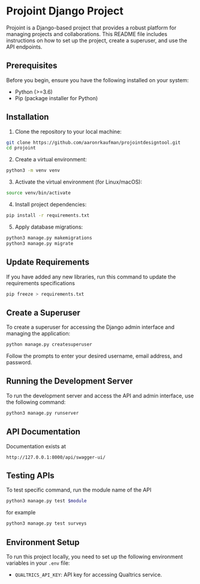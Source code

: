 # Projoint Django Project

Projoint is a Django-based project that provides a robust platform for managing projects and collaborations. This README file includes instructions on how to set up the project, create a superuser, and use the API endpoints.

## Prerequisites

Before you begin, ensure you have the following installed on your system:

- Python (>=3.6)
- Pip (package installer for Python)

## Installation

1. Clone the repository to your local machine:

```bash
git clone https://github.com/aaronrkaufman/projointdesigntool.git
cd projoint
```

2. Create a virtual environment:

```bash
python3 -m venv venv
```

3. Activate the virtual environment (for Linux/macOS):

```bash
source venv/bin/activate
```

4. Install project dependencies:

```bash
pip install -r requirements.txt
```

5. Apply database migrations:

```bash
python3 manage.py makemigrations
python3 manage.py migrate
```

## Update Requirements

If you have added any new libraries, run this command to update the requirements specifications

```bash
pip freeze > requirements.txt
```

## Create a Superuser

To create a superuser for accessing the Django admin interface and managing the application:

```bash
python manage.py createsuperuser
```

Follow the prompts to enter your desired username, email address, and password.

## Running the Development Server

To run the development server and access the API and admin interface, use the following command:

```bash
python3 manage.py runserver
```

## API Documentation

Documentation exists at

```
http://127.0.0.1:8000/api/swagger-ui/
```

## Testing APIs

To test specific command, run the module name of the API

```bash
python3 manage.py test $module
```

for example

```bash
python3 manage.py test surveys
```

## Environment Setup
To run this project locally, you need to set up the following environment variables in your `.env` file:

- `QUALTRICS_API_KEY`: API key for accessing Qualtrics service.
